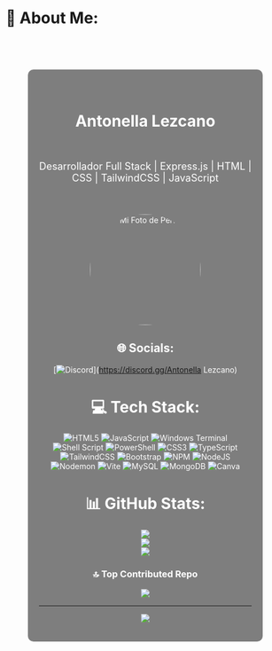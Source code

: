 # 💫 About Me:
<div align="center" style="background-image: url('https://i.imgur.com/wKJmpef.png'); background-size: cover; padding: 40px; border-radius: 10px; color: white;"><br>  <div style="background-color: rgba(0, 0, 0, 0.5); padding: 20px; border-radius: 10px;"><br>    <h1 style="color: #fff;">Antonella Lezcano</h1><br>    <p style="font-size: 18px;">Desarrollador Full Stack | Express.js | HTML | CSS | TailwindCSS | JavaScript</p><br>    <div style="display: flex; justify-content: center; gap: 20px; margin-top: 20px;"><br>      <img src="https://i.imgur.com/pUx3a26.png" alt="Mi Foto de Perfil" style="border-radius: 50%; width: 200px; height: 200px; object-fit: cover;"><br>    </div>


## 🌐 Socials:
[![Discord](https://img.shields.io/badge/Discord-%237289DA.svg?logo=discord&logoColor=white)](https://discord.gg/Antonella Lezcano) 

# 💻 Tech Stack:
![HTML5](https://img.shields.io/badge/html5-%23E34F26.svg?style=for-the-badge&logo=html5&logoColor=white) ![JavaScript](https://img.shields.io/badge/javascript-%23323330.svg?style=for-the-badge&logo=javascript&logoColor=%23F7DF1E) ![Windows Terminal](https://img.shields.io/badge/Windows%20Terminal-%234D4D4D.svg?style=for-the-badge&logo=windows-terminal&logoColor=white) ![Shell Script](https://img.shields.io/badge/shell_script-%23121011.svg?style=for-the-badge&logo=gnu-bash&logoColor=white) ![PowerShell](https://img.shields.io/badge/PowerShell-%235391FE.svg?style=for-the-badge&logo=powershell&logoColor=white) ![CSS3](https://img.shields.io/badge/css3-%231572B6.svg?style=for-the-badge&logo=css3&logoColor=white) ![TypeScript](https://img.shields.io/badge/typescript-%23007ACC.svg?style=for-the-badge&logo=typescript&logoColor=white) ![TailwindCSS](https://img.shields.io/badge/tailwindcss-%2338B2AC.svg?style=for-the-badge&logo=tailwind-css&logoColor=white) ![Bootstrap](https://img.shields.io/badge/bootstrap-%238511FA.svg?style=for-the-badge&logo=bootstrap&logoColor=white) ![NPM](https://img.shields.io/badge/NPM-%23CB3837.svg?style=for-the-badge&logo=npm&logoColor=white) ![NodeJS](https://img.shields.io/badge/node.js-6DA55F?style=for-the-badge&logo=node.js&logoColor=white) ![Nodemon](https://img.shields.io/badge/NODEMON-%23323330.svg?style=for-the-badge&logo=nodemon&logoColor=%BBDEAD) ![Vite](https://img.shields.io/badge/vite-%23646CFF.svg?style=for-the-badge&logo=vite&logoColor=white) ![MySQL](https://img.shields.io/badge/mysql-4479A1.svg?style=for-the-badge&logo=mysql&logoColor=white) ![MongoDB](https://img.shields.io/badge/MongoDB-%234ea94b.svg?style=for-the-badge&logo=mongodb&logoColor=white) ![Canva](https://img.shields.io/badge/Canva-%2300C4CC.svg?style=for-the-badge&logo=Canva&logoColor=white)
# 📊 GitHub Stats:
![](https://github-readme-stats.vercel.app/api?username=AntoLezcano&theme=react&hide_border=false&include_all_commits=false&count_private=false)<br/>
![](https://github-readme-streak-stats.herokuapp.com/?user=AntoLezcano&theme=react&hide_border=false)<br/>
![](https://github-readme-stats.vercel.app/api/top-langs/?username=AntoLezcano&theme=react&hide_border=false&include_all_commits=false&count_private=false&layout=compact)

### 🔝 Top Contributed Repo
![](https://github-contributor-stats.vercel.app/api?username=AntoLezcano&limit=5&theme=holi&combine_all_yearly_contributions=true)

---
[![](https://visitcount.itsvg.in/api?id=AntoLezcano&icon=0&color=1)](https://visitcount.itsvg.in)

<!-- Proudly created with GPRM ( https://gprm.itsvg.in ) -->
